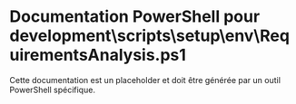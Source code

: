 # Documentation PowerShell pour development\scripts\setup\env\RequirementsAnalysis.ps1

Cette documentation est un placeholder et doit être générée par un outil PowerShell spécifique.
